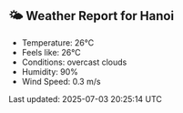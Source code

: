 <!-- WEATHER-START -->
## 🌤 Weather Report for Hanoi

- Temperature: 26°C
- Feels like: 26°C
- Conditions: overcast clouds
- Humidity: 90%
- Wind Speed: 0.3 m/s

Last updated: 2025-07-03 20:25:14 UTC
<!-- WEATHER-END -->
